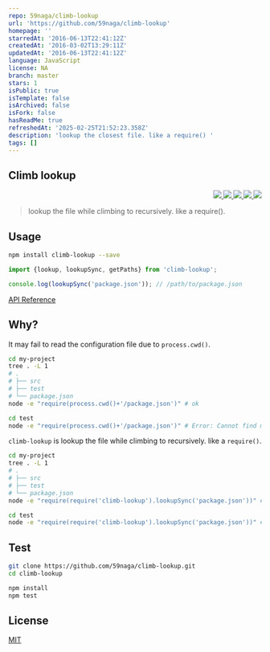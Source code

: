 ```yaml
---
repo: 59naga/climb-lookup
url: 'https://github.com/59naga/climb-lookup'
homepage: ''
starredAt: '2016-06-13T22:41:12Z'
createdAt: '2016-03-02T13:29:11Z'
updatedAt: '2016-06-13T22:41:12Z'
language: JavaScript
license: NA
branch: master
stars: 1
isPublic: true
isTemplate: false
isArchived: false
isFork: false
hasReadMe: true
refreshedAt: '2025-02-25T21:52:23.358Z'
description: 'lookup the closest file. like a require() '
tags: []
---
```


Climb lookup
---

<p align="right">
  <a href="https://npmjs.org/package/climb-lookup">
    <img src="https://img.shields.io/npm/v/climb-lookup.svg?style=flat-square">
  </a>
  <a href="https://travis-ci.org/59naga/climb-lookup">
    <img src="http://img.shields.io/travis/59naga/climb-lookup.svg?style=flat-square">
  </a>
  <a href="https://codeclimate.com/github/59naga/climb-lookup/coverage">
    <img src="https://img.shields.io/codeclimate/github/59naga/climb-lookup.svg?style=flat-square">
  </a>
  <a href="https://codeclimate.com/github/59naga/climb-lookup">
    <img src="https://img.shields.io/codeclimate/coverage/github/59naga/climb-lookup.svg?style=flat-square">
  </a>
  <a href="https://gemnasium.com/59naga/climb-lookup">
    <img src="https://img.shields.io/gemnasium/mathiasbynens/he.svg?style=flat-square">
  </a>
</p>

> lookup the file while climbing to recursively. like a require().

Usage
---

```bash
npm install climb-lookup --save
```

```js
import {lookup, lookupSync, getPaths} from 'climb-lookup';

console.log(lookupSync('package.json')); // /path/to/package.json
```

[API Reference](https://npmcdn.com/climb-lookup/esdoc/index.html)

Why?
---

It may fail to read the configuration file due to `process.cwd()`.

```bash
cd my-project
tree . -L 1
# .
# ├── src
# ├── test
# └── package.json
node -e "require(process.cwd()+'/package.json')" # ok

cd test
node -e "require(process.cwd()+'/package.json')" # Error: Cannot find module './test/package.json'
```

`climb-lookup` is lookup the file while climbing to recursively. like a `require()`.

```bash
cd my-project
tree . -L 1
# .
# ├── src
# ├── test
# └── package.json
node -e "require(require('climb-lookup').lookupSync('package.json'))" # ok

cd test
node -e "require(require('climb-lookup').lookupSync('package.json'))" # ok
```

Test
---
```bash
git clone https://github.com/59naga/climb-lookup.git
cd climb-lookup

npm install
npm test
```

License
---
[MIT](http://59naga.mit-license.org/)
